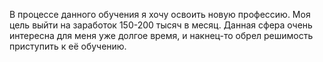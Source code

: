 В процессе данного обучения я хочу освоить новую профессию. Моя цель выйти на заработок 150-200 тысяч в месяц. Данная сфера очень интересна для меня уже долгое время, и накнец-то обрел решимость приступить к её обучению. 